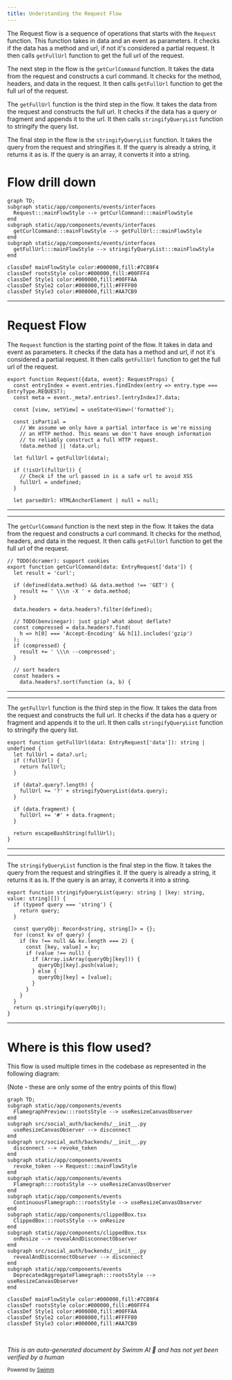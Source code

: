 ```yaml
---
title: Understanding the Request Flow
---
```

The Request flow is a sequence of operations that starts with the `Request` function. This function takes in data and an event as parameters. It checks if the data has a method and url, if not it's considered a partial request. It then calls `getFullUrl` function to get the full url of the request.

The next step in the flow is the `getCurlCommand` function. It takes the data from the request and constructs a curl command. It checks for the method, headers, and data in the request. It then calls `getFullUrl` function to get the full url of the request.

The `getFullUrl` function is the third step in the flow. It takes the data from the request and constructs the full url. It checks if the data has a query or fragment and appends it to the url. It then calls `stringifyQueryList` function to stringify the query list.

The final step in the flow is the `stringifyQueryList` function. It takes the query from the request and stringifies it. If the query is already a string, it returns it as is. If the query is an array, it converts it into a string.

# Flow drill down

```mermaid
graph TD;
subgraph static/app/components/events/interfaces
  Request:::mainFlowStyle --> getCurlCommand:::mainFlowStyle
end
subgraph static/app/components/events/interfaces
  getCurlCommand:::mainFlowStyle --> getFullUrl:::mainFlowStyle
end
subgraph static/app/components/events/interfaces
  getFullUrl:::mainFlowStyle --> stringifyQueryList:::mainFlowStyle
end

classDef mainFlowStyle color:#000000,fill:#7CB9F4
classDef rootsStyle color:#000000,fill:#00FFF4
classDef Style1 color:#000000,fill:#00FFAA
classDef Style2 color:#000000,fill:#FFFF00
classDef Style3 color:#000000,fill:#AA7CB9
```

<SwmSnippet path="/static/app/components/events/interfaces/request/index.tsx" line="53">

---

# Request Flow

The `Request` function is the starting point of the flow. It takes in data and event as parameters. It checks if the data has a method and url, if not it's considered a partial request. It then calls `getFullUrl` function to get the full url of the request.

```tsx
export function Request({data, event}: RequestProps) {
  const entryIndex = event.entries.findIndex(entry => entry.type === EntryType.REQUEST);
  const meta = event._meta?.entries?.[entryIndex]?.data;

  const [view, setView] = useState<View>('formatted');

  const isPartial =
    // We assume we only have a partial interface is we're missing
    // an HTTP method. This means we don't have enough information
    // to reliably construct a full HTTP request.
    !data.method || !data.url;

  let fullUrl = getFullUrl(data);

  if (!isUrl(fullUrl)) {
    // Check if the url passed in is a safe url to avoid XSS
    fullUrl = undefined;
  }

  let parsedUrl: HTMLAnchorElement | null = null;

```

---

</SwmSnippet>

<SwmSnippet path="/static/app/components/events/interfaces/utils.tsx" line="118">

---

The `getCurlCommand` function is the next step in the flow. It takes the data from the request and constructs a curl command. It checks for the method, headers, and data in the request. It then calls `getFullUrl` function to get the full url of the request.

```tsx
// TODO(dcramer): support cookies
export function getCurlCommand(data: EntryRequest['data']) {
  let result = 'curl';

  if (defined(data.method) && data.method !== 'GET') {
    result += ' \\\n -X ' + data.method;
  }

  data.headers = data.headers?.filter(defined);

  // TODO(benvinegar): just gzip? what about deflate?
  const compressed = data.headers?.find(
    h => h[0] === 'Accept-Encoding' && h[1].includes('gzip')
  );
  if (compressed) {
    result += ' \\\n --compressed';
  }

  // sort headers
  const headers =
    data.headers?.sort(function (a, b) {
```

---

</SwmSnippet>

<SwmSnippet path="/static/app/components/events/interfaces/utils.tsx" line="194">

---

The `getFullUrl` function is the third step in the flow. It takes the data from the request and constructs the full url. It checks if the data has a query or fragment and appends it to the url. It then calls `stringifyQueryList` function to stringify the query list.

```tsx
export function getFullUrl(data: EntryRequest['data']): string | undefined {
  let fullUrl = data?.url;
  if (!fullUrl) {
    return fullUrl;
  }

  if (data?.query?.length) {
    fullUrl += '?' + stringifyQueryList(data.query);
  }

  if (data.fragment) {
    fullUrl += '#' + data.fragment;
  }

  return escapeBashString(fullUrl);
}
```

---

</SwmSnippet>

<SwmSnippet path="/static/app/components/events/interfaces/utils.tsx" line="173">

---

The `stringifyQueryList` function is the final step in the flow. It takes the query from the request and stringifies it. If the query is already a string, it returns it as is. If the query is an array, it converts it into a string.

```tsx
export function stringifyQueryList(query: string | [key: string, value: string][]) {
  if (typeof query === 'string') {
    return query;
  }

  const queryObj: Record<string, string[]> = {};
  for (const kv of query) {
    if (kv !== null && kv.length === 2) {
      const [key, value] = kv;
      if (value !== null) {
        if (Array.isArray(queryObj[key])) {
          queryObj[key].push(value);
        } else {
          queryObj[key] = [value];
        }
      }
    }
  }
  return qs.stringify(queryObj);
}
```

---

</SwmSnippet>

# Where is this flow used?

This flow is used multiple times in the codebase as represented in the following diagram:

(Note - these are only some of the entry points of this flow)

```mermaid
graph TD;
subgraph static/app/components/events
  FlamegraphPreview:::rootsStyle --> useResizeCanvasObserver
end
subgraph src/social_auth/backends/__init__.py
  useResizeCanvasObserver --> disconnect
end
subgraph src/social_auth/backends/__init__.py
  disconnect --> revoke_token
end
subgraph static/app/components/events
  revoke_token --> Request:::mainFlowStyle
end
subgraph static/app/components/events
  Flamegraph:::rootsStyle --> useResizeCanvasObserver
end
subgraph static/app/components/events
  ContinuousFlamegraph:::rootsStyle --> useResizeCanvasObserver
end
subgraph static/app/components/clippedBox.tsx
  ClippedBox:::rootsStyle --> onResize
end
subgraph static/app/components/clippedBox.tsx
  onResize --> revealAndDisconnectObserver
end
subgraph src/social_auth/backends/__init__.py
  revealAndDisconnectObserver --> disconnect
end
subgraph static/app/components/events
  DeprecatedAggregateFlamegraph:::rootsStyle --> useResizeCanvasObserver
end

classDef mainFlowStyle color:#000000,fill:#7CB9F4
classDef rootsStyle color:#000000,fill:#00FFF4
classDef Style1 color:#000000,fill:#00FFAA
classDef Style2 color:#000000,fill:#FFFF00
classDef Style3 color:#000000,fill:#AA7CB9
```

&nbsp;

*This is an auto-generated document by Swimm AI 🌊 and has not yet been verified by a human*

<SwmMeta version="3.0.0" repo-id="Z2l0aHViJTNBJTNBc2VudHJ5LWRlbW8lM0ElM0FTd2ltbS1EZW1v" repo-name="sentry-demo" doc-type="flows"><sup>Powered by [Swimm](/)</sup></SwmMeta>
